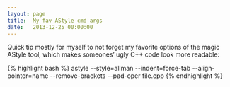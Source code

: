 ```yaml
---
layout: page
title:  My fav AStyle cmd args
date:   2013-12-25 00:00:00
---
```


Quick tip mostly for myself to not forget my favorite options of the magic AStyle tool, which makes someones’ ugly C++ code look more readable:

{% highlight bash %}
astyle --style=allman --indent=force-tab --align-pointer=name --remove-brackets --pad-oper file.cpp
{% endhighlight %}
